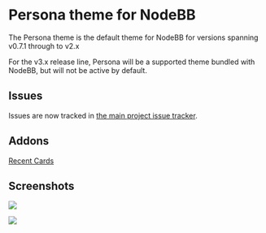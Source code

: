 Persona theme for NodeBB
====================

The Persona theme is the default theme for NodeBB for versions spanning v0.7.1 through to v2.x

For the v3.x release line, Persona will be a supported theme bundled with NodeBB, but will not be active by default.

## Issues

Issues are now tracked in [the main project issue tracker](https://github.com/NodeBB/NodeBB/issues).

## Addons

[Recent Cards](https://github.com/psychobunny/nodebb-plugin-recent-cards)

## Screenshots

![](https://d2gn4xht817m0g.cloudfront.net/p/product_screenshots/images/original/000/570/286/570286-db378dfd28256a8fabacc9129b3638dc678ac393.png?1439315393)

![](https://d2gn4xht817m0g.cloudfront.net/p/product_screenshots/images/original/000/570/287/570287-5875c63ce086d361b76d94e5bc7cc88a5fd34b8b.png?1439315419)
